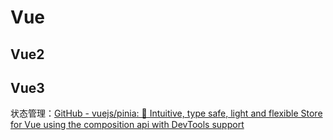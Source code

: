 # Vue

## Vue2

## Vue3

状态管理：[GitHub - vuejs/pinia: 🍍 Intuitive, type safe, light and flexible Store for Vue using the composition api with DevTools support](https://github.com/vuejs/pinia)
